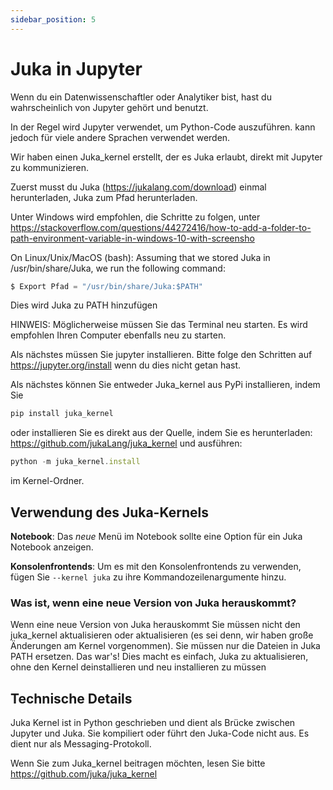 ```yaml
---
sidebar_position: 5
---
```


# Juka in Jupyter

Wenn du ein Datenwissenschaftler oder Analytiker bist, hast du wahrscheinlich von Jupyter gehört und benutzt.

In der Regel wird Jupyter verwendet, um Python-Code auszuführen. kann jedoch für viele andere Sprachen verwendet werden.

Wir haben einen Juka_kernel erstellt, der es Juka erlaubt, direkt mit Jupyter zu kommunizieren.

Zuerst musst du Juka (https://jukalang.com/download) einmal herunterladen, Juka zum Pfad herunterladen.

Unter Windows wird empfohlen, die Schritte zu folgen, unter https://stackoverflow.com/questions/44272416/how-to-add-a-folder-to-path-environment-variable-in-windows-10-with-screensho

On Linux/Unix/MacOS (bash): Assuming that we stored Juka in /usr/bin/share/Juka, we run the following command:
```jsx
$ Export Pfad = "/usr/bin/share/Juka:$PATH"
```
Dies wird Juka zu PATH hinzufügen

HINWEIS: Möglicherweise müssen Sie das Terminal neu starten. Es wird empfohlen Ihren Computer ebenfalls neu zu starten.

Als nächstes müssen Sie jupyter installieren. Bitte folge den Schritten auf https://jupyter.org/install wenn du dies nicht getan hast.

Als nächstes können Sie entweder Juka_kernel aus PyPi installieren, indem Sie
```jsx
pip install juka_kernel
```
oder installieren Sie es direkt aus der Quelle, indem Sie es herunterladen: https://github.com/jukaLang/juka_kernel und ausführen:
```jsx
python -m juka_kernel.install 
```
im Kernel-Ordner.

## Verwendung des Juka-Kernels

**Notebook**: Das *neue* Menü im Notebook sollte eine Option für ein Juka Notebook anzeigen.

**Konsolenfrontends**: Um es mit den Konsolenfrontends zu verwenden, fügen Sie `--kernel juka` zu ihre Kommandozeilenargumente hinzu.

### Was ist, wenn eine neue Version von Juka herauskommt?
Wenn eine neue Version von Juka herauskommt Sie müssen nicht den juka_kernel aktualisieren oder aktualisieren (es sei denn, wir haben große Änderungen am Kernel vorgenommen). Sie müssen nur die Dateien in Juka PATH ersetzen. Das war's! Dies macht es einfach, Juka zu aktualisieren, ohne den Kernel deinstallieren und neu installieren zu müssen

## Technische Details
Juka Kernel ist in Python geschrieben und dient als Brücke zwischen Jupyter und Juka. Sie kompiliert oder führt den Juka-Code nicht aus. Es dient nur als Messaging-Protokoll.

Wenn Sie zum Juka_kernel beitragen möchten, lesen Sie bitte https://github.com/juka/juka_kernel